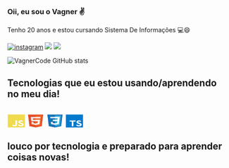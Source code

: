 ### Oii, eu sou o Vagner ✌️
Tenho 20 anos e estou cursando Sistema De Informações 💻😄


[![instagram](https://img.shields.io/badge/Instagram-E4405F?style=for-the-badge&logo=instagram&logoColor=white)](https://www.instagram.com/_vagnaoo_/)
<a href = "mailto:vagnercode@gmail.com"><img src="https://img.shields.io/badge/-Gmail-%23333?style=for-the-badge&logo=gmail&logoColor=white" target="_blank"></a>
<a href="https://www.linkedin.com/in/vagner-carvalho-4b0791249/" target="_blank"><img src="https://img.shields.io/badge/-LinkedIn-%230077B5?style=for-the-badge&logo=linkedin&logoColor=white" target="_blank"></a> 



![VagnerCode GitHub stats](https://github-readme-stats.vercel.app/api?username=VagnerCode&show_icons=true&theme=dracula)

## Tecnologias que eu estou usando/aprendendo no meu dia!


<div style="display: inline_block"><br>
  <img align="center" alt="Vag-Js" height="30" width="40" src="https://raw.githubusercontent.com/devicons/devicon/master/icons/javascript/javascript-plain.svg">
  <img align="center" alt="Vag-HTML" height="30" width="40" src="https://raw.githubusercontent.com/devicons/devicon/master/icons/html5/html5-original.svg">
  <img align="center" alt="Vag-CSS" height="30" width="40" src="https://raw.githubusercontent.com/devicons/devicon/master/icons/css3/css3-original.svg">
  <img align="center" alt="vag-Ts" height="30" width="40" src="https://raw.githubusercontent.com/devicons/devicon/master/icons/typescript/typescript-plain.svg">
</div>
  

## louco por tecnologia e preparado para aprender coisas novas!
